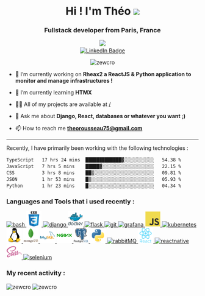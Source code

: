 <h1 align="center">Hi ! I'm Théo <img src="https://media.giphy.com/media/hvRJCLFzcasrR4ia7z/giphy.gif" width="30px"/></h1>
<h3 align="center">Fullstack developer from Paris, France</h3>

<div id="header" align="center">
 <img src="https://custom-progress-bar.com/cdn/images/140/this-is-fine-meme-custom-progress-bar-m.png" />
<div id="badges">
  <a href="https://www.linkedin.com/in/th%C3%A9o-rousseau-a20b0916b/"><img src="https://img.shields.io/badge/LinkedIn-blue?style=for-the-badge&logo=linkedin&logoColor=white" alt="LinkedIn Badge"/></a>
  <p align="center"> <img src="https://komarev.com/ghpvc/?username=zewcro&label=Profile%20views&color=0e75b6&style=flat" alt="zewcro" /> </p>

</div>
</div>




- 🔭 I’m currently working on **Rheax2 a ReactJS & Python application to monitor and manage infrastructures !**

- 🌱 I’m currently learning **HTMX**

- 👨‍💻 All of my projects are available at [/](/)

- 💬 Ask me about **Django, React, databases or whatever you want ;)**

- 📫 How to reach me **theorousseau75@gmail.com**


-------


Recently, I have primarily been working with the following technologies : 

<!--START_SECTION:waka-->

```txt
TypeScript   17 hrs 24 mins  █████████████▓░░░░░░░░░░░   54.38 %
JavaScript   7 hrs 5 mins    █████▓░░░░░░░░░░░░░░░░░░░   22.15 %
CSS          3 hrs 8 mins    ██▒░░░░░░░░░░░░░░░░░░░░░░   09.81 %
JSON         1 hr 53 mins    █▒░░░░░░░░░░░░░░░░░░░░░░░   05.93 %
Python       1 hr 23 mins    █░░░░░░░░░░░░░░░░░░░░░░░░   04.34 %
```

<!--END_SECTION:waka-->

<h3 align="left">Languages and Tools that i used recently :</h3>
<p align="left"> <a href="https://www.gnu.org/software/bash/" target="_blank" rel="noreferrer"> <img src="https://www.vectorlogo.zone/logos/gnu_bash/gnu_bash-icon.svg" alt="bash" width="40" height="40"/> </a> <a href="https://www.w3schools.com/css/" target="_blank" rel="noreferrer"> <img src="https://raw.githubusercontent.com/devicons/devicon/master/icons/css3/css3-original-wordmark.svg" alt="css3" width="40" height="40"/> </a> <a href="https://www.djangoproject.com/" target="_blank" rel="noreferrer"> <img src="https://cdn.worldvectorlogo.com/logos/django.svg" alt="django" width="40" height="40"/> </a> <a href="https://www.docker.com/" target="_blank" rel="noreferrer"> <img src="https://raw.githubusercontent.com/devicons/devicon/master/icons/docker/docker-original-wordmark.svg" alt="docker" width="40" height="40"/> </a> <a href="https://flask.palletsprojects.com/" target="_blank" rel="noreferrer"> <img src="https://www.vectorlogo.zone/logos/pocoo_flask/pocoo_flask-icon.svg" alt="flask" width="40" height="40"/> </a> <a href="https://git-scm.com/" target="_blank" rel="noreferrer"> <img src="https://www.vectorlogo.zone/logos/git-scm/git-scm-icon.svg" alt="git" width="40" height="40"/> </a> <a href="https://grafana.com" target="_blank" rel="noreferrer"> <img src="https://www.vectorlogo.zone/logos/grafana/grafana-icon.svg" alt="grafana" width="40" height="40"/> </a> <a href="https://developer.mozilla.org/en-US/docs/Web/JavaScript" target="_blank" rel="noreferrer"> <img src="https://raw.githubusercontent.com/devicons/devicon/master/icons/javascript/javascript-original.svg" alt="javascript" width="40" height="40"/> </a> <a href="https://kubernetes.io" target="_blank" rel="noreferrer"> <img src="https://www.vectorlogo.zone/logos/kubernetes/kubernetes-icon.svg" alt="kubernetes" width="40" height="40"/> </a> <a href="https://www.linux.org/" target="_blank" rel="noreferrer"> <img src="https://raw.githubusercontent.com/devicons/devicon/master/icons/linux/linux-original.svg" alt="linux" width="40" height="40"/> </a> <a href="https://www.mongodb.com/" target="_blank" rel="noreferrer"> <img src="https://raw.githubusercontent.com/devicons/devicon/master/icons/mongodb/mongodb-original-wordmark.svg" alt="mongodb" width="40" height="40"/> </a> <a href="https://www.mysql.com/" target="_blank" rel="noreferrer"> <img src="https://raw.githubusercontent.com/devicons/devicon/master/icons/mysql/mysql-original-wordmark.svg" alt="mysql" width="40" height="40"/> </a> <a href="https://www.nginx.com" target="_blank" rel="noreferrer"> <img src="https://raw.githubusercontent.com/devicons/devicon/master/icons/nginx/nginx-original.svg" alt="nginx" width="40" height="40"/> </a> <a href="https://www.postgresql.org" target="_blank" rel="noreferrer"> <img src="https://raw.githubusercontent.com/devicons/devicon/master/icons/postgresql/postgresql-original-wordmark.svg" alt="postgresql" width="40" height="40"/> </a> <a href="https://www.python.org" target="_blank" rel="noreferrer"> <img src="https://raw.githubusercontent.com/devicons/devicon/master/icons/python/python-original.svg" alt="python" width="40" height="40"/> </a> <a href="https://www.rabbitmq.com" target="_blank" rel="noreferrer"> <img src="https://www.vectorlogo.zone/logos/rabbitmq/rabbitmq-icon.svg" alt="rabbitMQ" width="40" height="40"/> </a> <a href="https://reactjs.org/" target="_blank" rel="noreferrer"> <img src="https://raw.githubusercontent.com/devicons/devicon/master/icons/react/react-original-wordmark.svg" alt="react" width="40" height="40"/> </a> <a href="https://reactnative.dev/" target="_blank" rel="noreferrer"> <img src="https://reactnative.dev/img/header_logo.svg" alt="reactnative" width="40" height="40"/> </a> <a href="https://sass-lang.com" target="_blank" rel="noreferrer"> <img src="https://raw.githubusercontent.com/devicons/devicon/master/icons/sass/sass-original.svg" alt="sass" width="40" height="40"/> </a> <a href="https://www.selenium.dev" target="_blank" rel="noreferrer"> <img src="https://raw.githubusercontent.com/detain/svg-logos/780f25886640cef088af994181646db2f6b1a3f8/svg/selenium-logo.svg" alt="selenium" width="40" height="40"/> </a></</p>

<h3 align="left">My recent activity : </h3>

<p>
    <img align="center" src="https://github-readme-stats.vercel.app/api?username=zewcro&show_icons=true&locale=en" alt="zewcro"  width="48%" />
    <img align="center" src="https://github-readme-streak-stats.herokuapp.com/?user=zewcro&" alt="zewcro" width="51%"/>
</p>
